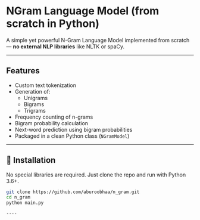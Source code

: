 #  NGram Language Model (from scratch in Python)

A simple yet powerful N-Gram Language Model implemented from scratch — **no external NLP libraries** like NLTK or spaCy.

---

##  Features

- Custom text tokenization
- Generation of:
  - Unigrams
  - Bigrams
  - Trigrams
- Frequency counting of n-grams
- Bigram probability calculation
- Next-word prediction using bigram probabilities
- Packaged in a clean Python class (`NGramModel`)

---

## 🔧 Installation

No special libraries are required. Just clone the repo and run with Python 3.6+.

```bash
git clone https://github.com/aburoobhaa/n_gram.git
cd n_gram
python main.py

----
